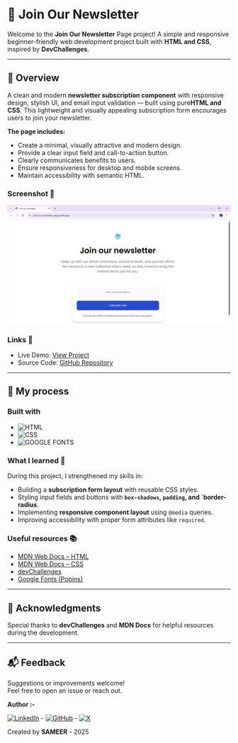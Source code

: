# 📩 Join Our Newsletter

Welcome to the **Join Our Newsletter** Page project!
A simple and responsive beginner-friendly web development project built with **HTML and CSS**, inspired by **DevChallenges**.

---

## 📌 Overview  
A clean and modern **newsletter subscription component**  with responsive design, stylish UI, and email input validation — built using pure**HTML and CSS**. This lightweight and visually appealing subscription form encourages users to join your newsletter.  

**The page includes:** 
- Create a minimal, visually attractive and modern design.
- Provide a clear input field and call-to-action button.
- Clearly communicates benefits to users.
- Ensure responsiveness for desktop and mobile screens.
- Maintain accessibility with semantic HTML. 


### Screenshot 📱
![FAQ Page Screenshot](./thumbnail.png)  


### Links 🔗
- Live Demo: [View Project](https://join-our-newsletter-page.netlify.app/)  
- Source Code: [GitHub Repository](https://github.com/sameer-srb/Join-Our-Newsletter)

---

## 🚀 My process

### Built with

- ![HTML](https://img.shields.io/badge/%20HTML-orange?style=for-the-badge&logo=html5&logoSize=amg&labelColor=%23F5F5EB)  
- ![CSS](https://img.shields.io/badge/CSS-%238A2BE2?style=for-the-badge&logo=css&logoColor=%23663399&logoSize=amg&labelColor=%23F5F5EB)
- ![GOOGLE FONTS](https://img.shields.io/badge/google_fonts-%234285F4?style=for-the-badge&logo=googlefonts&logoColor=%234285F4&logoSize=amg&labelColor=%23F5F5EB)


### What I learned 📑
During this project, I strengthened my skills in:
- Building a **subscription form layout** with reusable CSS styles.
- Styling input fields and buttons with **`box-shadows`, `padding`, and `border-radius**.
- Implementing **responsive component layout** using `@media` queries.
- Improving accessibility with proper form attributes like `required`.


### Useful resources 📚 
- [MDN Web Docs – HTML](https://developer.mozilla.org/en-US/docs/Web/HTML)  
- [MDN Web Docs – CSS](https://developer.mozilla.org/en-US/docs/Web/CSS) 
- [devChallenges](https://devchallenges.io/challenge/join-our-newsletter)  
- [Google Fonts (Popins)](https://fonts.google.com/specimen/Poppins)


---
## 🙏 Acknowledgments
Special thanks to **devChallenges** and **MDN Docs** for helpful resources during the development.

---

## 📬 Feedback
Suggestions or improvements welcome!  
Feel free to open an issue or reach out.

**Author :-**

[![LinkedIn](https://img.icons8.com/color/40/000000/linkedin.png)](https://www.linkedin.com/in/sameer-barik-a509672ba/) - [![GitHub](https://img.icons8.com/color/40/00000/github.png)](https://github.com/sameer-srb) - [![X](https://img.icons8.com/color/40/000000/twitterx.png)](https://x.com/sameer_srb)

Created by **SAMEER** - 2025
